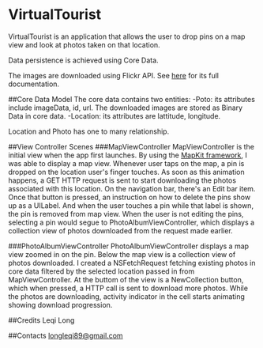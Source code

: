 # VirtualTourist
VirtualTourist is an application that allows the user to drop pins on a map view and look at photos taken on that location. 

Data persistence is achieved using Core Data.


The images are downloaded using Flickr API. See [here](https://www.flickr.com/services/api/) for its full documentation. 

##Core Data Model
The core data contains two entities: 
-Poto: its attributes include imageData, id, url. The downloaded images are stored as Binary Data in core data.
-Location: its attributes are lattitude, longitude.

Location and Photo has one to many relationship.

##View Controller Scenes
###MapViewController
MapViewController is the initial view when the app first launches. By using the [MapKit framework](https://developer.apple.com/library/ios/documentation/MapKit/Reference/MapKit_Framework_Reference/), I was able to display a map view. Whenever user taps on the map, a pin is dropped on the location user's finger touches. As soon as this animation happens, a GET HTTP request is sent to start downloading the photos associated with this location. On the navigation bar, there's an Edit bar item. Once that button is pressed, an instruction on how to delete the pins show up as a UILabel. And when the user touches a pin while that label is shown, the pin is removed from map view. When the user is not editing the pins, selecting a pin would segue to PhotoAlbumViewController, which displays a collection view of photos downloaded from the request made earlier.

###PhotoAlbumViewController 
PhotoAlbumViewController displays a map view zoomed in on the pin. Below the map view is a collection view of photos downloaded. I created a NSFetchRequest fetching existing photos in core data filtered by the selected location passed in from MapViewController. At the buttom of the view is a NewCollection button, which when pressed, a HTTP call is sent to download more photos. While the photos are downloading, activity indicator in the cell starts animating showing download progression. 


##Credits
Leqi Long

##Contacts
longleqi89@gmail.com